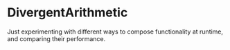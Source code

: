 # DivergentArithmetic

Just experimenting with different ways to compose functionality at runtime,
and comparing their performance.
